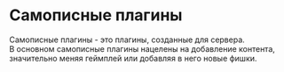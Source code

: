 # Самописные плагины

Самописные плагины - это плагины, созданные для сервера.\
В основном самописные плагины нацелены на добавление контента, значительно меняя геймплей или добавляя в него новые фишки. &#x20;
